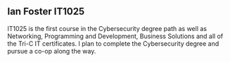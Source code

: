## Ian Foster IT1025

IT1025 is the first course in the Cybersecurity degree path as well as Networking, Programming and Development, Business Solutions and all of the Tri-C IT certificates. I plan to complete the Cybersecurity degree and pursue a co-op along the way.
